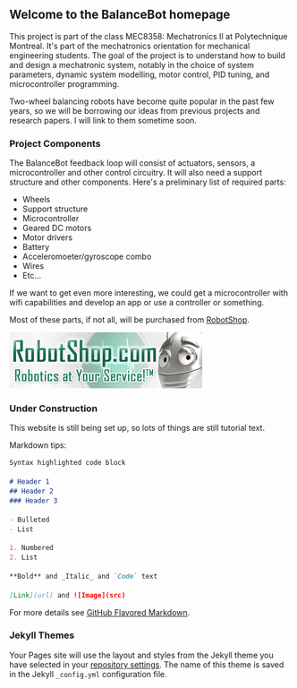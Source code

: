 ﻿## Welcome to the BalanceBot homepage

This project is part of the class MEC8358: Mechatronics II at Polytechnique Montreal. It's part of the mechatronics orientation for mechanical engineering students. The goal of the project is to understand how to build and design a mechatronic system, notably in the choice of system parameters, dynamic system modelling, motor control, PID tuning, and microcontroller programming.

Two-wheel balancing robots have become quite popular in the past few years, so we will be borrowing our ideas from previous projects and research papers. I will link to them sometime soon.

### Project Components

The BalanceBot feedback loop will consist of actuators, sensors, a microcontroller and other control circuitry. It will also need a support structure and other components. Here's a preliminary list of required parts:

- Wheels
- Support structure
- Microcontroller
- Geared DC motors
- Motor drivers
- Battery
- Acceleromoeter/gyroscope combo
- Wires
- Etc...

If we want to get even more interesting, we could get a microcontroller with wifi capabilities and develop an app or use a controller or something.

Most of these parts, if not all, will be purchased from [RobotShop](https://www.robotshop.com).

![Image](Pictures/robotshop-logo-345x100-en.gif)

### Under Construction

This website is still being set up, so lots of things are still tutorial text.

Markdown tips:

```markdown
Syntax highlighted code block

# Header 1
## Header 2
### Header 3

- Bulleted
- List

1. Numbered
2. List

**Bold** and _Italic_ and `Code` text

[Link](url) and ![Image](src)
```

For more details see [GitHub Flavored Markdown](https://guides.github.com/features/mastering-markdown/).

### Jekyll Themes

Your Pages site will use the layout and styles from the Jekyll theme you have selected in your [repository settings](https://github.com/vashmata/BalanceBot/settings). The name of this theme is saved in the Jekyll `_config.yml` configuration file.
